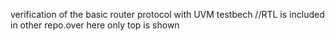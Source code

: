 verification of the basic router protocol with UVM testbech //RTL is included in other repo.over here only top is shown
